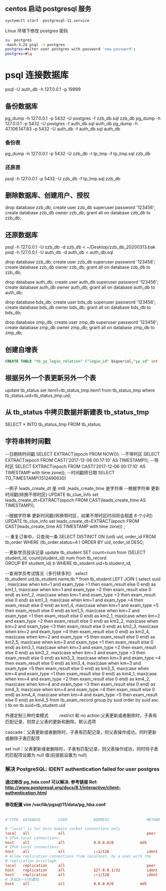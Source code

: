 ## centos 启动 postgresql 服务

```bash
systemctl start  postgresql-11.service
```

Linux 环境下修改 postgres 密码

```bash
su  postgres
-bash-3.2$ psql -U postgres
postgres=#alter user postgres with password 'new password';
postgres=#\q
```

# psql 连接数据库

psql -U auth_db -h 127.0.0.1 -p 19999

## 备份数据库

pg_dump -h 127.0.0.1 -p 5432 -U postgres -f zzb_db.sql zzb_db
pg_dump -h 127.0.0.1 -p 5432 -U postgres -f auth_db.sql auth_db
pg_dump -h 47.106.147.83 -p 5432 -U auth_db -f auth_db.sql auth_db

### 备份表

pg_dump -h 127.0.0.1 -p 5432 -U zzb_db -t tp_tmp -f tp_tmp.sql zzb_db

### 还原表

psql -h 127.0.0.1 -p 5432 -U zzb_db -f tp_tmp.sql zzb_db

## 删除数据库、创建用户、授权

drop database zzb_db;
create user zzb_db superuser password '123456';
create database zzb_db owner zzb_db;
grant all on database zzb_db to zzb_db;

## 还原数据库

psql -h 127.0.0.1 -U zzb_db -d zzb_db < ~/Desktop/zzb_db_20200313.bak
psql -h 127.0.0.1 -U auth_db -d auth_db < auth_db.sql

drop database zzb_db;
create user zzb_db superuser password '123456';
create database zzb_db owner zzb_db;
grant all on database zzb_db to zzb_db;

drop database auth_db;
create user auth_db superuser password '123456';
create database auth_db owner auth_db;
grant all on database auth_db to auth_db;

drop database bds_db;
create user bds_db superuser password '123456';
create database bds_db owner bds_db;
grant all on database bds_db to bds_db;

drop database zmp_db;
create user zmp_db superuser password '123456';
create database zmp_db owner zmp_db;
grant all on database zmp_db to zmp_db;

## 创建自增表

```sql
CREATE TABLE "tb_yy_login_relation" ("login_id" bigserial,"yy_id" int , PRIMARY KEY ("login_id"))
```

## 根据另外一个表更新另外一个表

update tb_status set item1=tb_status_tmp.item1 from tb_status_tmp where tb_status.uid=tb_status_tmp.uid;

## 从 tb_status 中拷贝数据并新建表 tb_status_tmp

SELECT \* INTO tb_status_tmp FROM tb_status;

## 字符串转时间戳

--日期转时间戳
SELECT EXTRACT(epoch FROM NOW());
--不带时区
SELECT EXTRACT(epoch FROM CAST('2017-12-06 00:17:10' AS TIMESTAMP));
--带时区
SELECT EXTRACT(epoch FROM CAST('2017-12-06 00:17:10' AS TIMESTAMP with time zone));
--时间戳转日期
SELECT TO_TIMESTAMP(1512490630)

--例子 leads_create_dt 是 int8 ,leads_create_time 是字符串
--根据字符串 更新时间戳(转换不带时区)
UPDATE tb_clue_info set leads_create_dt=EXTRACT(epoch FROM CAST(leads_create_time AS TIMESTAMP));

--根据字符串 更新时间戳(转换带时区，如果不带时区时间将会相差 8 个小时)
UPDATE tb_clue_info set leads_create_dt=EXTRACT(epoch FROM CAST(leads_create_time AS TIMESTAMP with time zone)) ;

-- 重复订单中，只查询一条
SELECT DISTINCT ON (uid) uid, order_id FROM tb_order WHERE (tb_order.status=4 ) ORDER BY uid, order_id DESC;

--更新学员投诉记录
update tb_student SET count=num
from
(SELECT student_id, count(student_id) num from tb_record  
GROUP BY student_id) b WHERE tb_student.uid=b.student_id;

--查询学员考试情况（多行转多列）
select tb_student.uid,tb_student.name,tb.\* from tb_student
LEFT JOIN
(
select suid ,
max(case when km=1 and exam_type =1 then exam_result else 0 end) as km1_1,
max(case when km=1 and exam_type =2 then exam_result else 0 end) as km1_2,
max(case when km=1 and exam_type =3 then exam_result else 0 end) as km1_3,
max(case when km=1 and exam_type =4 then exam_result else 0 end) as km1_4,
max(case when km=1 and exam_type =5 then exam_result else 0 end) as km1_5,
max(case when km=2 and exam_type =1 then exam_result else 0 end) as km2_1,
max(case when km=2 and exam_type =2 then exam_result else 0 end) as km2_2,
max(case when km=2 and exam_type =3 then exam_result else 0 end) as km2_3,
max(case when km=2 and exam_type =4 then exam_result else 0 end) as km2_4,
max(case when km=2 and exam_type =5 then exam_result else 0 end) as km2_5,
max(case when km=3 and exam_type =1 then exam_result else 0 end) as km3_1,
max(case when km=3 and exam_type =2 then exam_result else 0 end) as km3_2,
max(case when km=3 and exam_type =3 then exam_result else 0 end) as km3_3,
max(case when km=3 and exam_type =4 then exam_result else 0 end) as km3_4,
max(case when km=3 and exam_type =5 then exam_result else 0 end) as km3_5,
max(case when km=4 and exam_type =1 then exam_result else 0 end) as km4_1,
max(case when km=4 and exam_type =2 then exam_result else 0 end) as km4_2,
max(case when km=4 and exam_type =3 then exam_result else 0 end) as km4_3,
max(case when km=4 and exam_type =4 then exam_result else 0 end) as km4_4,
max(case when km=4 and exam_type =5 then exam_result else 0 end) as km4_5
from tb_exam_record
group by suid
order by suid asc
) tb on tb.suid=tb_student.uid

外键定制三种约束模式
　　 restrict 和 no action:父表更新或者删除时，子表有匹配记录，则禁止父表的更新和删除。默认选项

cascade：父表更新或者删除时，子表有匹配记录，则父表操作成功，同时更新或删除子表匹配项

set null：父表更新或者删除时，子表有匹配记录，则父表操作成功，同时将子表的匹配项设置为 null 值(前提能设置为 null)

### 解决 PostgreSQL: IDENT authentication failed for user postgres

#### 通过修改 pg_hda.conf 可以解决. 参考链接 Ref: http://www.postgresql.org/docs/8.1/interactive/client-authentication.html

#### 修改配置 vim /var/lib/pgsql/11/data/pg_hba.conf

```conf

# TYPE  DATABASE        USER            ADDRESS                 METHOD

# "local" is for Unix domain socket connections only
local   all             all                                     peer
# IPv4 local connections:
host    all             all             0.0.0.0/0            md5
# IPv6 local connections:
host    all             all             ::1/128                 ident
# Allow replication connections from localhost, by a user with the
# replication privilege.
local   replication     all                                     peer
host    replication     all             127.0.0.1/32            ident
host    replication     all             ::1/128                 ident
# 添加这一行到最后
host    all             all             0.0.0.0/0            md5

```

